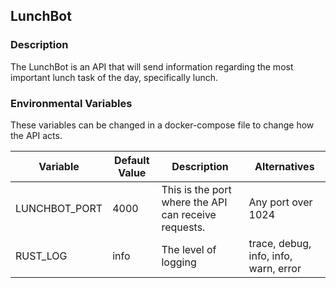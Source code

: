 ## LunchBot
### Description
The LunchBot is an API that will send information regarding the most important lunch task of the day, specifically lunch.

### Environmental Variables
These variables can be changed in a docker-compose file to change how the API acts.

| Variable | Default Value | Description | Alternatives | 
| --- | --- | --- | --- |
| LUNCHBOT_PORT | 4000 | This is the port where the API can receive requests. | Any port over 1024 |
| RUST_LOG | info | The level of logging | trace, debug, info, info, warn, error | 